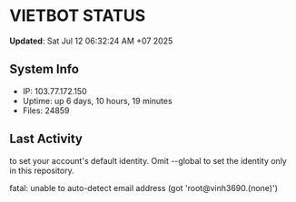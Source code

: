 # VIETBOT STATUS
**Updated**: Sat Jul 12 06:32:24 AM +07 2025

## System Info
- IP: 103.77.172.150
- Uptime: up 6 days, 10 hours, 19 minutes
- Files: 24859

## Last Activity

to set your account's default identity.
Omit --global to set the identity only in this repository.

fatal: unable to auto-detect email address (got 'root@vinh3690.(none)')
